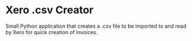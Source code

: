 # Xero .csv Creator

Small Python application that creates a .csv file to be imported to and read by Xero for quick creation of invoices.